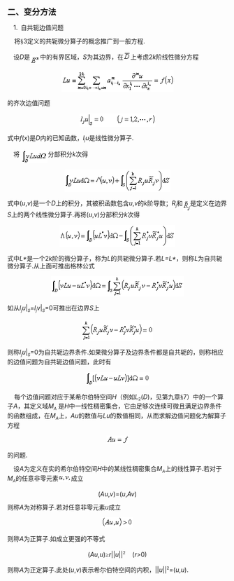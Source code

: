 <div class=Section1>
<h3 style='text-autospace:none;vertical-align:bottom'><span lang=ZH-CN
style='font-size:14.0pt;font-family:宋体_GB2312'>二、变分方法</span></h3>
<p class=MsoNormal style='line-height:12.0pt;text-autospace:none;vertical-align:
bottom'><span lang=EN-US style='font-family:宋体_GB2312'>&nbsp;&nbsp;&nbsp; </span><span
lang=EN-US>1.</span><span lang=EN-US style='font-family:宋体_GB2312'>&nbsp; </span><span
lang=ZH-CN style='font-family:宋体_GB2312'>自共轭边值问题</span></p>
<p class=MsoNormal style='line-height:12.0pt;text-autospace:none;vertical-align:
bottom'><span lang=EN-US>&nbsp;&nbsp;&nbsp; </span><span lang=ZH-CN
style='font-family:宋体_GB2312'>将§</span><span lang=EN-US>3</span><span
lang=ZH-CN style='font-family:宋体_GB2312'>定义的共轭微分算子的概念推广到一般方程</span><span
lang=EN-US>.</span></p>
<p class=MsoNormal style='line-height:12.0pt;text-autospace:none;vertical-align:
bottom'><span lang=EN-US style='font-family:宋体_GB2312'>&nbsp;&nbsp;&nbsp; </span><span
lang=ZH-CN style='font-family:宋体_GB2312'>设</span><i><span lang=EN-US>D</span></i><span
lang=ZH-CN style='font-family:宋体_GB2312'>是</span><sub><span lang=EN-US><img
width=23 height=20 src="res/17e9d95da129bdd93c34fb6cc6aaaa52_5813_files/image002.gif"
u1:shapes="_x0000_i1025" align=absmiddle></span></sub><span lang=ZH-CN
style='font-family:宋体_GB2312'>中的有界区域，</span><i><span lang=EN-US>S</span></i><span
lang=ZH-CN style='font-family:宋体_GB2312'>为其边界，在</span><sup><span lang=EN-US><img
width=16 height=17 src="res/17e9d95da129bdd93c34fb6cc6aaaa52_5813_files/image004.gif"
u1:shapes="_x0000_i1026" align=absmiddle></span></sup><span lang=ZH-CN
style='font-family:宋体_GB2312'>上考虑</span><span lang=EN-US>2<i>k</i></span><span
lang=ZH-CN style='font-family:宋体_GB2312'>阶线性微分方程</span></p>
<p class=MsoNormal align=center style='text-align:center;line-height:12.0pt;
text-autospace:none;vertical-align:bottom'><sub><span lang=EN-US><img
width=257 height=49 src="res/17e9d95da129bdd93c34fb6cc6aaaa52_5813_files/image006.gif"
u1:shapes="_x0000_i1027"></span></sub></p>
<p class=MsoNormal style='line-height:12.0pt;text-autospace:none;vertical-align:
bottom'><span lang=ZH-CN style='font-family:宋体_GB2312'>的齐次边值问题</span></p>
<p class=MsoNormal align=center style='text-align:center;line-height:12.0pt;
text-autospace:none;vertical-align:bottom'><sub><span lang=EN-US><img
width=173 height=31 src="res/17e9d95da129bdd93c34fb6cc6aaaa52_5813_files/image008.gif"
u1:shapes="_x0000_i1028"></span></sub></p>
<p class=MsoNormal style='line-height:12.0pt;text-autospace:none;vertical-align:
bottom'><span lang=ZH-CN style='font-family:宋体_GB2312'>式中</span><i><span
lang=EN-US>f</span></i><span lang=EN-US>(<i>x</i>)</span><span lang=ZH-CN
style='font-family:宋体_GB2312'>是</span><i><span lang=EN-US>D</span></i><span
lang=ZH-CN style='font-family:宋体_GB2312'>内的已知函数，</span><i><span lang=EN-US>l</span></i><i><sub><span
lang=EN-US style='font-size:7.0pt'>j</span></sub><span lang=EN-US>u</span></i><span
lang=ZH-CN style='font-family:宋体_GB2312'>是线性微分算子</span><span lang=EN-US>.</span></p>
<p class=MsoNormal style='line-height:12.0pt;text-autospace:none;vertical-align:
bottom'><span lang=EN-US style='font-family:宋体_GB2312'>&nbsp;&nbsp;&nbsp; </span><span
lang=ZH-CN style='font-family:宋体_GB2312'>将</span><span lang=ZH-CN> </span><sub><span
lang=EN-US><img width=61 height=31
src="res/17e9d95da129bdd93c34fb6cc6aaaa52_5813_files/image010.gif" u1:shapes="_x0000_i1029"
align=absmiddle></span></sub><span lang=ZH-CN style='font-family:宋体_GB2312'>分部积分</span><i><span
lang=EN-US>k</span></i><span lang=ZH-CN style='font-family:宋体_GB2312'>次得</span></p>
<p class=MsoNormal align=center style='text-align:center;line-height:12.0pt;
text-autospace:none;vertical-align:bottom'><sub><span lang=EN-US><img
width=243 height=51 src="res/17e9d95da129bdd93c34fb6cc6aaaa52_5813_files/image012.gif"
u1:shapes="_x0000_i1030"></span></sub></p>
<p class=MsoNormal style='line-height:12.0pt;text-autospace:none;vertical-align:
bottom'><span lang=ZH-CN style='font-family:宋体_GB2312'>式中</span><span
lang=EN-US>(<i>u</i>,<i>v</i>)</span><span lang=ZH-CN style='font-family:宋体_GB2312'>是一个</span><i><span
lang=EN-US>D</span></i><span lang=ZH-CN style='font-family:宋体_GB2312'>上的积分，其被积函数包含</span><i><span
lang=EN-US>u</span></i><span lang=EN-US>,<i>v</i></span><span lang=ZH-CN
style='font-family:宋体_GB2312'>的</span><i><span lang=EN-US>k</span></i><span
lang=ZH-CN style='font-family:宋体_GB2312'>阶导数；</span><i><span lang=EN-US>R</span></i><i><sub><span
lang=EN-US style='font-size:7.0pt'>j</span></sub></i><span lang=ZH-CN
style='font-family:宋体_GB2312'>和</span><sub><span lang=EN-US><img width=17
height=24 src="res/17e9d95da129bdd93c34fb6cc6aaaa52_5813_files/image014.gif"
u1:shapes="_x0000_i1041" align=absmiddle></span></sub><span lang=ZH-CN
style='font-family:宋体_GB2312'>是定义在边界</span><i><span lang=EN-US>S</span></i><span
lang=ZH-CN style='font-family:宋体_GB2312'>上的两个线性微分算子</span><span lang=EN-US>.</span><span
lang=ZH-CN style='font-family:宋体_GB2312'>再将</span><span lang=EN-US>(<i>u</i>,<i>v</i>)</span><span
lang=ZH-CN style='font-family:宋体_GB2312'>分部积分</span><i><span lang=EN-US>k</span></i><span
lang=ZH-CN style='font-family:宋体_GB2312'>次得</span></p>
<p class=MsoNormal align=center style='text-align:center;line-height:12.0pt;
text-autospace:none;vertical-align:bottom'><sub><span lang=EN-US><img
width=264 height=51 src="res/17e9d95da129bdd93c34fb6cc6aaaa52_5813_files/image016.gif"
u1:shapes="_x0000_i1042"></span></sub></p>
<p class=MsoNormal style='line-height:12.0pt;text-autospace:none;vertical-align:
bottom'><span lang=ZH-CN style='font-family:宋体_GB2312'>式中</span><i><span
lang=EN-US>L*</span></i><span lang=ZH-CN style='font-family:宋体_GB2312'>是一个</span><span
lang=EN-US>2<i>k</i></span><span lang=ZH-CN style='font-family:宋体_GB2312'>阶的微分算子，称为</span><i><span
lang=EN-US>L</span></i><span lang=ZH-CN style='font-family:宋体_GB2312'>的共轭微分算子</span><span
lang=EN-US>.</span><span lang=ZH-CN style='font-family:宋体_GB2312'>若</span><i><span
lang=EN-US>L=L*</span></i><span lang=ZH-CN style='font-family:宋体_GB2312'>，则称</span><i><span
lang=EN-US>L</span></i><span lang=ZH-CN style='font-family:宋体_GB2312'>为自共轭微分算子</span><span
lang=EN-US>.</span><span lang=ZH-CN style='font-family:宋体_GB2312'>从上面可推出格林公式</span></p>
<p class=MsoNormal align=center style='text-align:center;line-height:12.0pt;
text-autospace:none;vertical-align:bottom'><sub><span lang=EN-US><img
width=304 height=47 src="res/17e9d95da129bdd93c34fb6cc6aaaa52_5813_files/image018.gif"
u1:shapes="_x0000_i1043"></span></sub></p>
<p class=MsoNormal style='line-height:12.0pt;text-autospace:none;vertical-align:
bottom'><span lang=ZH-CN style='font-family:宋体_GB2312'>如从</span><i><span
lang=EN-US>l</span></i><i><sub><span lang=EN-US style='font-size:7.0pt'>j</span></sub><span
lang=EN-US>u</span></i><span lang=EN-US>|</span><i><sub><span lang=EN-US
style='font-size:7.0pt'>S</span></sub></i><span lang=EN-US>=<i>l</i></span><i><sub><span
lang=EN-US style='font-size:7.0pt'>j</span></sub><span lang=EN-US>v</span></i><span
lang=EN-US>|</span><i><sub><span lang=EN-US style='font-size:7.0pt'>S</span></sub></i><span
lang=EN-US>=0</span><span lang=ZH-CN style='font-family:宋体_GB2312'>可推出在边界</span><i><span
lang=EN-US>S</span></i><span lang=ZH-CN style='font-family:宋体_GB2312'>上</span></p>
<p class=MsoNormal align=center style='text-align:center;line-height:12.0pt;
text-autospace:none;vertical-align:bottom'><sub><span lang=EN-US><img
width=164 height=47 src="res/17e9d95da129bdd93c34fb6cc6aaaa52_5813_files/image020.gif"
u1:shapes="_x0000_i1044"></span></sub></p>
<p class=MsoNormal style='line-height:12.0pt;text-autospace:none;vertical-align:
bottom'><span lang=ZH-CN style='font-family:宋体_GB2312'>则称</span><i><span
lang=EN-US>l</span></i><i><sub><span lang=EN-US style='font-size:7.0pt'>j</span></sub><span
lang=EN-US>u</span></i><span lang=EN-US>|</span><i><sub><span lang=EN-US
style='font-size:7.0pt'>S</span></sub></i><span lang=EN-US>=0</span><span
lang=ZH-CN style='font-family:宋体_GB2312'>为自共轭边界条件</span><span lang=EN-US>.</span><span
lang=ZH-CN style='font-family:宋体_GB2312'>如果微分算子及边界条件都是自共轭的，则称相应的边值问题为自共轭边值问题，此时有</span></p>
<p class=MsoNormal align=center style='text-align:center;line-height:12.0pt;
text-autospace:none;vertical-align:bottom'><sub><span lang=EN-US><img
width=147 height=31 src="res/17e9d95da129bdd93c34fb6cc6aaaa52_5813_files/image022.gif"
u1:shapes="_x0000_i1045"></span></sub></p>
<p class=MsoNormal style='line-height:12.0pt;text-autospace:none;vertical-align:
bottom'><span lang=EN-US>&nbsp;&nbsp;&nbsp; </span><span lang=ZH-CN
style='font-family:宋体_GB2312'>每个边值问题对应于某希尔伯特空间</span><i><span lang=EN-US>H</span></i><span
lang=ZH-CN style='font-family:宋体_GB2312'>（例如</span><i><span lang=EN-US>L</span></i><sub><span
lang=EN-US style='font-size:7.0pt'>2</span></sub><span lang=EN-US>(<i>D</i>)</span><span
lang=ZH-CN style='font-family:宋体_GB2312'>，见第九章§</span><span lang=EN-US>7</span><span
lang=ZH-CN style='font-family:宋体_GB2312'>）中的一个算子</span><i><span lang=EN-US>A</span></i><span
lang=ZH-CN style='font-family:宋体_GB2312'>，其定义域</span><i><span lang=EN-US>M</span></i><i><sub><span
lang=EN-US style='font-size:7.0pt'>A</span></sub></i><span lang=EN-US> </span><span
lang=ZH-CN style='font-family:宋体_GB2312'>是</span><i><span lang=EN-US>H</span></i><span
lang=ZH-CN style='font-family:宋体_GB2312'>中一线性稠密集合，它由足够次连续可微且满足边界条件的函数组成，在</span><i><span
lang=EN-US>M</span></i><i><sub><span lang=EN-US style='font-size:7.0pt'>A</span></sub></i><span
lang=ZH-CN style='font-family:宋体_GB2312'>上，</span><i><span lang=EN-US>Au</span></i><span
lang=ZH-CN style='font-family:宋体_GB2312'>的数值与</span><i><span lang=EN-US>Lu</span></i><span
lang=ZH-CN style='font-family:宋体_GB2312'>的数值相同，从而求解边值问题化为解算子方程</span></p>
<p class=MsoNormal align=center style='text-align:center;line-height:12.0pt;
text-autospace:none;vertical-align:bottom'><sub><span lang=EN-US><img width=51
height=19 src="res/17e9d95da129bdd93c34fb6cc6aaaa52_5813_files/image024.gif"
u1:shapes="_x0000_i1046"></span></sub></p>
<p class=MsoNormal style='line-height:12.0pt;text-autospace:none;vertical-align:
bottom'><span lang=ZH-CN style='font-family:宋体_GB2312'>的问题</span><span
lang=EN-US>.</span></p>
<p class=MsoNormal style='line-height:12.0pt;text-autospace:none;vertical-align:
bottom'><span lang=EN-US style='font-family:宋体_GB2312'>&nbsp;&nbsp; &nbsp;</span><span
lang=ZH-CN style='font-family:宋体_GB2312'>设</span><i><span lang=EN-US>A</span></i><span
lang=ZH-CN style='font-family:宋体_GB2312'>为定义在实的希尔伯特空间</span><i><span
lang=EN-US>H</span></i><span lang=ZH-CN style='font-family:宋体_GB2312'>中的某线性稠密集合</span><i><span
lang=EN-US>M</span></i><i><sub><span lang=EN-US style='font-size:7.0pt'>A</span></sub></i><span
lang=ZH-CN style='font-family:宋体_GB2312'>上的线性算子</span><span lang=EN-US>.</span><span
lang=ZH-CN style='font-family:宋体_GB2312'>若对于</span><i><span lang=EN-US>M</span></i><i><sub><span
lang=EN-US style='font-size:7.0pt'>A</span></sub></i><span lang=ZH-CN
style='font-family:宋体_GB2312'>的任意非零元素</span><sub><span lang=EN-US><img
width=29 height=17 src="res/17e9d95da129bdd93c34fb6cc6aaaa52_5813_files/image026.gif"
u1:shapes="_x0000_i1047"></span></sub><span lang=ZH-CN style='font-family:宋体_GB2312'>成立</span></p>
<p class=MsoNormal align=center style='text-align:center;line-height:12.0pt;
text-autospace:none;vertical-align:bottom'><span lang=EN-US>(<i>Au</i>,<i>v</i>)=(<i>u</i>,<i>Av</i>)</span></p>
<p class=MsoNormal style='line-height:12.0pt;text-autospace:none;vertical-align:
bottom'><span lang=ZH-CN style='font-family:宋体_GB2312'>则称</span><i><span
lang=EN-US>A</span></i><span lang=ZH-CN style='font-family:宋体_GB2312'>为对称算子</span><span
lang=EN-US>.</span><span lang=ZH-CN style='font-family:宋体_GB2312'>若对任意非零元素</span><i><span
lang=EN-US>u</span></i><span lang=ZH-CN style='font-family:宋体_GB2312'>成立</span></p>
<p class=MsoNormal align=center style='text-align:center;line-height:12.0pt;
text-autospace:none;vertical-align:bottom'><sub><span lang=EN-US><img width=72
height=23 src="res/17e9d95da129bdd93c34fb6cc6aaaa52_5813_files/image028.gif"
u1:shapes="_x0000_i1048"></span></sub></p>
<p class=MsoNormal style='line-height:12.0pt;text-autospace:none;vertical-align:
bottom'><span lang=ZH-CN style='font-family:宋体_GB2312'>则称</span><i><span
lang=EN-US>A</span></i><span lang=ZH-CN style='font-family:宋体_GB2312'>为正算子</span><span
lang=EN-US>.</span><span lang=ZH-CN style='font-family:宋体_GB2312'>如成立更强的不等式</span></p>
<p class=MsoNormal align=center style='text-align:center;line-height:12.0pt;
text-autospace:none;vertical-align:bottom'><span lang=EN-US>(<i>Au</i>,<i>u</i>)</span><span
lang=ZH-CN style='font-family:宋体_GB2312'>≥</span><i><span lang=EN-US>r</span></i><span
lang=EN-US>||<i>u</i>||</span><sup><span lang=EN-US style='font-size:7.0pt'>2&nbsp;&nbsp;&nbsp;&nbsp;&nbsp;
</span></sup><span lang=EN-US>(<i>r&gt;</i>0)</span></p>
<p class=MsoNormal style='line-height:12.0pt;text-autospace:none;vertical-align:
bottom'><span lang=ZH-CN style='font-family:宋体_GB2312'>则称</span><i><span
lang=EN-US>A</span></i><span lang=ZH-CN style='font-family:宋体_GB2312'>为正定算子</span><span
lang=EN-US>.</span><span lang=ZH-CN style='font-family:宋体_GB2312'>此处</span><span
lang=EN-US>(<i>u</i>,<i>v</i>)</span><span lang=ZH-CN style='font-family:宋体_GB2312'>表示希尔伯特空间的内积，</span><span
lang=EN-US>||<i>u</i>||</span><sup><span lang=EN-US style='font-size:7.0pt'>2</span></sup><span
lang=EN-US>=(<i>u</i>,<i>u</i>).</span></p>
</div>